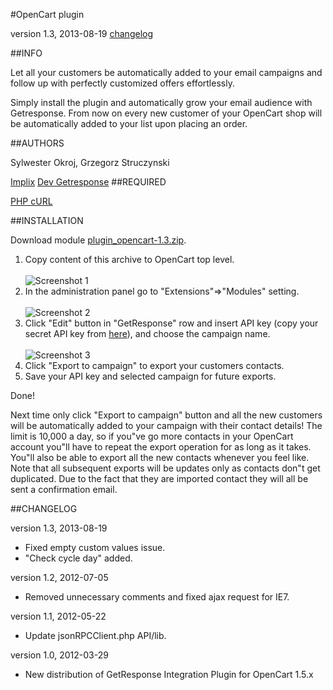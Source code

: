 #OpenCart plugin

version 1.3, 2013-08-19 [changelog](#changelog)

##INFO

Let all your customers be automatically added to your email campaigns and follow up with perfectly customized offers effortlessly.

Simply install the plugin and automatically grow your email audience with Getresponse. From now on every new customer of your OpenCart shop will be automatically added to your list upon placing an order.

##AUTHORS

Sylwester Okroj, Grzegorz Struczynski

[Implix](http://implix.com)
[Dev Getresponse](http://dev.getresponse.com)
##REQUIRED

[PHP cURL](http://php.net/manual/en/book.curl.php)

##INSTALLATION

Download module [plugin_opencart-1.3.zip](https://github.com/GetResponse/DevZone/tree/master/Plugins/OpenCart/plugin_opencart-1.3.zip).

1. Copy content of this archive to OpenCart top level.<br/><br/>![Screenshot 1](https://github.com/GetResponse/DevZone/raw/master/Plugins/OpenCart/opencart_01.gif)
2. In the administration panel go to "Extensions"=>"Modules" setting.<br/><br/>![Screenshot 2](https://github.com/GetResponse/DevZone/raw/master/Plugins/OpenCart/opencart_02.gif)
3. Click "Edit" button in "GetResponse" row and insert API key (copy your secret API key from [here](https://app.getresponse.com/my_api_key.html)), and choose the campaign name.<br/><br/>![Screenshot 3](https://github.com/GetResponse/DevZone/raw/master/Plugins/OpenCart/opencart_03.gif)
4. Click "Export to campaign" to export your customers contacts.
5. Save your API key and selected campaign for future exports.

Done!

Next time only click "Export to campaign" button and all the new customers will be automatically added to your campaign with their contact details! 
The limit is 10,000 a day, so if you"ve go more contacts in your OpenCart account you"ll have to repeat the export operation for as long as it takes. 
You"ll also be able to export all the new contacts whenever you feel like. 
Note that all subsequent exports will be updates only as contacts don"t get duplicated. Due to the fact that they are imported contact they will all be sent a confirmation email.

##CHANGELOG<a name="changelog">

version 1.3, 2013-08-19

* Fixed empty custom values issue.
* "Check cycle day" added.

version 1.2, 2012-07-05

* Removed unnecessary comments and fixed ajax request for IE7.

version 1.1, 2012-05-22

* Update jsonRPCClient.php API/lib.

version 1.0, 2012-03-29

* New distribution of GetResponse Integration Plugin for OpenCart 1.5.x